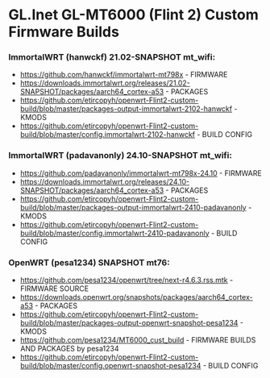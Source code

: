 # GL.Inet GL-MT6000 (Flint 2) Custom Firmware Builds

### ImmortalWRT (hanwckf) 21.02-SNAPSHOT mt_wifi:
- https://github.com/hanwckf/immortalwrt-mt798x - FIRMWARE
- https://downloads.immortalwrt.org/releases/21.02-SNAPSHOT/packages/aarch64_cortex-a53 - PACKAGES
- https://github.com/etircopyh/openwrt-Flint2-custom-build/blob/master/packages-output-immortalwrt-2102-hanwckf - KMODS
- https://github.com/etircopyh/openwrt-Flint2-custom-build/blob/master/config.immortalwrt-2102-hanwckf - BUILD CONFIG


### ImmortalWRT (padavanonly) 24.10-SNAPSHOT mt_wifi:
- https://github.com/padavanonly/immortalwrt-mt798x-24.10 - FIRMWARE
- https://downloads.immortalwrt.org/releases/24.10-SNAPSHOT/packages/aarch64_cortex-a53 - PACKAGES
- https://github.com/etircopyh/openwrt-Flint2-custom-build/blob/master/packages-output-immortalwrt-2410-padavanonly - KMODS
- https://github.com/etircopyh/openwrt-Flint2-custom-build/blob/master/config.immortalwrt-2410-padavanonly - BUILD CONFIG

### OpenWRT (pesa1234) SNAPSHOT mt76:
- https://github.com/pesa1234/openwrt/tree/next-r4.6.3.rss.mtk - FIRMWARE SOURCE
- https://downloads.openwrt.org/snapshots/packages/aarch64_cortex-a53 - PACKAGES
- https://github.com/etircopyh/openwrt-Flint2-custom-build/blob/master/packages-output-openwrt-snapshot-pesa1234 - KMODS
- https://github.com/pesa1234/MT6000_cust_build - FIRMWARE BUILDS AND PACKAGES by pesa1234
- https://github.com/etircopyh/openwrt-Flint2-custom-build/blob/master/config.openwrt-snapshot-pesa1234 - BUILD CONFIG
